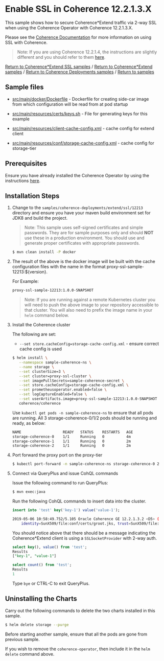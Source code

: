 # Enable SSL in Coherence 12.2.1.3.X

This sample shows how to secure Coherence*Extend traffic via 2-way SSL when using the Coherence 
Operator with Coherence 12.2.1.3.X.

Please see the [Coherence Documentation](https://docs.oracle.com/middleware/12213/coherence/secure/securing-extend-client-connections.htm)
for more information on using SSL with Coherence.

> Note: If you are using Coherence 12.2.1.4, the instructions are slightly different and
> you should refer to them [here](../12214/).

[Return to Coherence*Extend SSL samples](../) / [Return to Coherence*Extend samples](../../) / [Return to Coherence Deployments samples](../../../) / [Return to samples](../../../../README.md#list-of-samples)

## Sample files

* [src/main/docker/Dockerfile](src/main/docker/Dockerfile) - Dockerfile for creating side-car image from which configuration
  will be read from at pod startup
  
* [src/main/resources/certs/keys.sh](src/main/resources/conf/certs/keys.sh) - File for generating keys for this example  

* [src/main/resources/client-cache-config.xml](src/main/resources/client-cache-config.xml) - cache config for extend client

* [src/main/resources/conf/storage-cache-config.xml](src/main/resources/conf/storage-cache-config.xml) - cache config for storage-tier

## Prerequisites

Ensure you have already installed the Coherence Operator by using the instructions [here](../../../README.md#install-the-coherence-operator).

## Installation Steps

1. Change to the `samples/coherence-deployments/extend/ssl/12213` directory and ensure you have your 
   maven build environment set for JDK8 and build the project.
   
   > Note: This sample uses self-signed certificates and simple passwords. They are for sample
   > purposes only and should **NOT** use these in a production environment.
   > You should use and generate proper certificates with appropriate passwords.

   ```bash
   $ mvn clean install -P docker
   ```

1. The result of the above is the docker image will be built with the cache configuration files
   with the name in the format proxy-ssl-sample-12213:${version}.

   For Example:

   ```bash
   proxy-ssl-sample-12213:1.0.0-SNAPSHOT
   ```

   > Note: If you are running against a remote Kubernetes cluster you will need to
   > push the above image to your repository accessible to that cluster. You will also need to 
   > prefix the image name in your `helm` command below.
   
1. Install the Coherence cluster

   The following are set:
   
   * `--set store.cacheConfig=storage-cache-config.xml` - ensure correct cache config is used
   
   ```bash
   $ helm install \
      --namespace sample-coherence-ns \
      --name storage \
      --set clusterSize=3 \
      --set cluster=proxy-ssl-cluster \
      --set imagePullSecrets=sample-coherence-secret \
      --set store.cacheConfig=storage-cache-config.xml \
      --set prometheusoperator.enabled=false \
      --set logCaptureEnabled=false \
      --set userArtifacts.image=proxy-ssl-sample-12213:1.0.0-SNAPSHOT \
      coherence/coherence
   ```
   
   Use `kubectl get pods -n sample-coherence-ns` to ensure that all pods are running.
   All 3 storage-coherence-0/1/2 pods should be running and ready, as below:

   ```bash
   NAME                   READY   STATUS    RESTARTS   AGE
   storage-coherence-0    1/1     Running   0          4m
   storage-coherence-1    1/1     Running   0          2m   
   storage-coherence-2    1/1     Running   0          2m
   ```   

1. Port forward the proxy port on the proxy-tier

   ```bash
   $ kubectl port-forward -n sample-coherence-ns storage-coherence-0 20000:20000
   ```

1. Connect via QueryPlus and issue CohQL commands

   Issue the following command to run QueryPlus:

   ```bash
   $ mvn exec:java
   ```

   Run the following CohQL commands to insert data into the cluster.

   ```sql
   insert into 'test' key('key-1') value('value-1');
   ```
   
   ```bash
   2019-05-06 10:58:49.752/5.105 Oracle Coherence GE 12.2.1.3.2 <D5> (thread=com.tangosol.coherence.dslquery.QueryPlus.main(), member=n/a): instantiated SSLSocketProviderDependencies: SSLSocketProvider(auth=two-way, \
       identity=SunX509/file:conf/certs/groot.jks, trust=SunX509/file:conf/certs/truststore-all.jks)
   ```
   
   You should notice above that there should be a message indicating the Coherence*Extend client is using a `SSLSocketProvider` with 2-way auth. 

   ```sql
   select key(), value() from 'test';
   Results
   ["key-1", "value-1"]

   select count() from 'test';
   Results
   1
   ```
   
   Type `bye` or CTRL-C to exit QueryPlus.  

## Uninstalling the Charts

Carry out the following commands to delete the two charts installed in this sample.

```bash
$ helm delete storage --purge
```

Before starting another sample, ensure that all the pods are gone from previous sample.

If you wish to remove the `coherence-operator`, then include it in the `helm delete` command above.
